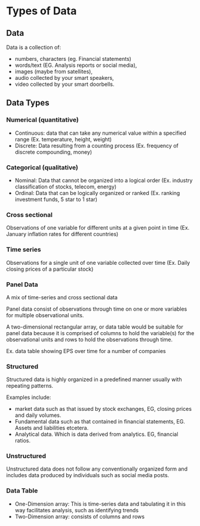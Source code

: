 # Types of Data

## Data

Data is a collection of:
- numbers, characters (eg. Financial statements)
- words/text (EG. Analysis reports or social media),
- images (maybe from satellites),
- audio collected by your smart speakers,
- video collected by your smart doorbells.


## Data Types

### Numerical (quantitative)

- Continuous: data that can take any numerical value within a specified range (Ex. temperature, height, weight)
- Discrete: Data resulting from a counting process (Ex. frequency of discrete compounding, money)

### Categorical (qualitative)

- Nominal: Data that cannot be organized into a logical order (Ex. industry classification of stocks, telecom, energy)
- Ordinal: Data that can be logically organized or ranked (Ex. ranking investment funds, 5 star to 1 star)

### Cross sectional

Observations of one variable for different units at a given point in time (Ex. January inflation rates for different countries)

### Time series

Observations for a single unit of one variable collected over time (Ex. Daily closing prices of a particular stock)

### Panel Data

A mix of time-series and cross sectional data

Panel data consist of observations through time on one or more variables for multiple observational units. 

A two-dimensional rectangular array, or data table would be suitable for panel data because it is comprised of columns to hold the variable(s) for the observational units and rows to hold the observations through time.

Ex. data table showing EPS over time for a number of companies

### Structured

Structured data is highly organized in a predefined manner usually with repeating patterns.

Examples include:
- market data such as that issued by stock exchanges, EG, closing prices and daily volumes.
- Fundamental data such as that contained in financial statements, EG. Assets and liabilities etcetera.
- Analytical data. Which is data derived from analytics. EG, financial ratios.

### Unstructured

Unstructured data does not follow any conventionally organized form and includes data produced by individuals such as social media posts.

### Data Table

- One-Dimension array: This is time-series data and tabulating it in this way facilitates analysis, such as identifying trends
- Two-Dimension array: consists of columns and rows
